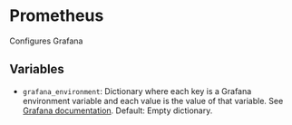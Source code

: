 # Prometheus

Configures Grafana

## Variables

- `grafana_environment`: Dictionary where each key is a Grafana environment variable and each value is the value of that variable. See [Grafana documentation](http://docs.grafana.org/installation/configuration/#using-environment-variables). Default: Empty dictionary.
